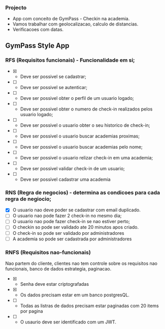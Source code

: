 ### Projecto

- App com conceito de GymPass - Checkin na academia.
- Vamos trabalhar com geolocalizacao, calculo de distancias.
- Verificacoes com datas.

## GymPass Style App

### RFS (Requisitos funcionais) - Funcionalidade em si;

- [x] - Deve ser possivel se cadastrar;
- [ ] - Deve ser possivel se autenticar;
- [ ] - Deve ser possivel obter o perfil de um usuario logado;
- [ ] - Deve ser possivel obter o numero de check-in realizados pelos usuario logado;
- [ ] - Deve ser possivel o usuario obter o seu historico de check-in;
- [ ] - Deve ser possivel o usuario buscar academias proximas;
- [ ] - Deve ser possivel o usuario buscar academias pelo nome;
- [ ] - Deve ser possivel o usuario relizar check-in em uma academia;
- [ ] - Deve ser possivel validar check-in de um usuario;
- [ ] - Deve ser possivel cadastrar uma academia

### RNS (Regra de negocios) - determina as condicoes para cada regra de negiocio;

- [x] O usuario nao deve poder se cadastrar com email duplicado.
- [ ] O usuario nao pode fazer 2 check-in no mesmo dia;
- [ ] O usuario nao pode fazer check-in se nao estiver perto;
- [ ] O checkin so pode ser validado ate 20 minutos apos criado.
- [ ] O check-in so pode ser validado por administradores
- [ ] A academia so pode ser cadastrada por administradores

### RNFS (Requisitos nao-funcionais)

Nao partem do cliente, clientes nao tem controle sobre os requisitos nao funcionais, banco de dados estrategia, paginacao.

- [x] - Senha deve estar criptografadas
- [x] - Os dados precisam estar em um banco postgresQL.
- [ ] - Todas as listras de dados precisam estar paginadas com 20 items por pagina
- [ ] - O usaurio deve ser identificado com um JWT.
